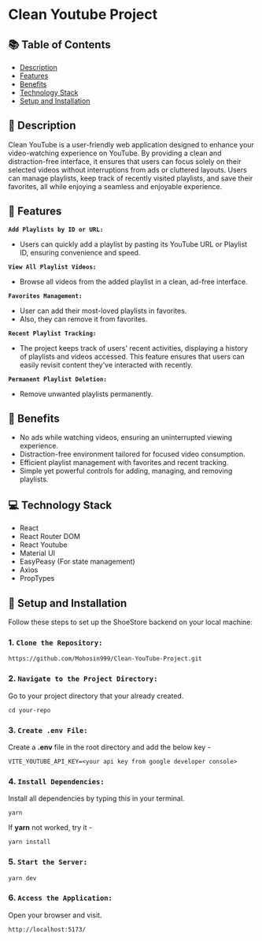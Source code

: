 # Clean Youtube Project

## 📚 Table of Contents

- [Description](#-description)
- [Features](#-features)
- [Benefits](#-benefits)
- [Technology Stack](#-technology-stack)
- [Setup and Installation](#-setup-and-installation)

## 📖 Description

Clean YouTube is a user-friendly web application designed to enhance your video-watching experience on YouTube. By providing a clean and distraction-free interface, it ensures that users can focus solely on their selected videos without interruptions from ads or cluttered layouts. Users can manage playlists, keep track of recently visited playlists, and save their favorites, all while enjoying a seamless and enjoyable experience.

## 🔆 Features

**`Add Playlists by ID or URL:`**

- Users can quickly add a playlist by pasting its YouTube URL or Playlist ID, ensuring convenience and speed.

**`View All Playlist Videos:`**

- Browse all videos from the added playlist in a clean, ad-free interface.

**`Favorites Management:`**

- User can add their most-loved playlists in favorites.
- Also, they can remove it from favorites.

**`Recent Playlist Tracking:`**

- The project keeps track of users' recent activities, displaying a history of playlists and videos accessed. This feature ensures that users can easily revisit content they've interacted with recently.

**`Permanent Playlist Deletion:`**

- Remove unwanted playlists permanently.

## 💬 Benefits

- No ads while watching videos, ensuring an uninterrupted viewing experience.
- Distraction-free environment tailored for focused video consumption.
- Efficient playlist management with favorites and recent tracking.
- Simple yet powerful controls for adding, managing, and removing playlists.

## 💻 Technology Stack

- React
- React Router DOM
- React Youtube
- Material UI
- EasyPeasy (For state management)
- Axios
- PropTypes

## 🚀 Setup and Installation

Follow these steps to set up the ShoeStore backend on your local machine:

### 1. `Clone the Repository:`

```
https://github.com/Mohosin999/Clean-YouTube-Project.git
```

### 2. `Navigate to the Project Directory:`

Go to your project directory that your already created.

```
cd your-repo
```

### 3. `Create .env File:`

Create a **.env** file in the root directory and add the below key -

```
VITE_YOUTUBE_API_KEY=<your api key from google developer console>
```

### 4. `Install Dependencies:`

Install all dependencies by typing this in your terminal.

```
yarn
```

If **yarn** not worked, try it -

```
yarn install
```

### 5. `Start the Server:`

```
yarn dev
```

### 6. `Access the Application:`

Open your browser and visit.

```
http://localhost:5173/
```
